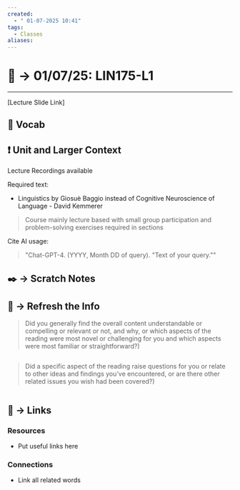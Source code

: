 ```yaml
---
created:
  - " 01-07-2025 10:41"
tags:
  - Classes
aliases:
---
```


# 📗 ->  01/07/25: LIN175-L1
---
[Lecture Slide Link]

## 🎤 Vocab



## ❗ Unit and Larger Context
Lecture Recordings available

Required text: 
- Linguistics by Giosuè Baggio
instead of Cognitive Neuroscience of Language - David Kemmerer

> Course mainly lecture based with small group participation and problem-solving exercises  required in sections

Cite AI usage: 
> "Chat-GPT-4. (YYYY, Month DD of query). "Text of your query.""




## ✒️ -> Scratch Notes





## 🧪 -> Refresh the Info
> Did you generally find the overall content understandable or compelling or relevant or not, and why, or which aspects of the reading were most novel or challenging for you and which aspects were most familiar or straightforward?)  
```

```

> Did a specific aspect of the reading raise questions for you or relate to other ideas and findings you’ve encountered, or are there other related issues you wish had been covered?)
```

```




## 🔗 -> Links
### Resources
- Put useful links here


### Connections
- Link all related words

